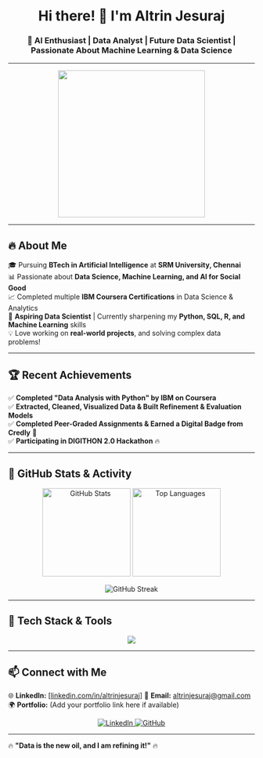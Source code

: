 <h1 align="center">Hi there! 👋 I'm Altrin Jesuraj</h1>
<h3 align="center">🚀 AI Enthusiast | Data Analyst | Future Data Scientist | Passionate About Machine Learning & Data Science</h3>

---
  
<p align="center">
  <img src="https://media.giphy.com/media/3ov9k9AyzTi3q0bTF6/giphy.gif" width="300px">
</p>

---

## 🔥 **About Me**  
🎓 Pursuing **BTech in Artificial Intelligence** at **SRM University, Chennai**  
📊 Passionate about **Data Science, Machine Learning, and AI for Social Good**  
📈 Completed multiple **IBM Coursera Certifications** in Data Science & Analytics  
🎯 **Aspiring Data Scientist** | Currently sharpening my **Python, SQL, R, and Machine Learning** skills  
💡 Love working on **real-world projects**, and solving complex data problems!  

---

## 🏆 **Recent Achievements**  

✅ **Completed "Data Analysis with Python" by IBM on Coursera**  
✅ **Extracted, Cleaned, Visualized Data & Built Refinement & Evaluation Models**  
✅ **Completed Peer-Graded Assignments & Earned a Digital Badge from Credly** 🏅  
✅ **Participating in DIGITHON 2.0 Hackathon** 🔥  

---
  
## 🚀 **GitHub Stats & Activity**  
<p align="center">
  <img src="https://github-readme-stats.vercel.app/api?username=altrinjesuraj&show_icons=true&theme=radical" alt="GitHub Stats" height="180px">
  <img src="https://github-readme-stats.vercel.app/api/top-langs/?username=altrinjesuraj&layout=compact&theme=radical" alt="Top Languages" height="180px">
</p>

<p align="center">
  <img src="https://github-readme-streak-stats.herokuapp.com/?user=altrinjesuraj&theme=radical" alt="GitHub Streak">
</p>

---

## 🔧 **Tech Stack & Tools**  
<p align="center">
  <img src="https://skillicons.dev/icons?i=python,r,java,sqlite,mysql,tensorflow,pandas,numpy,scikit-learn,excel,git,github,vscode" />
</p>

---

## 📫 **Connect with Me**  
🌐 **LinkedIn:** [[linkedin.com/in/altrinjesura](https://www.linkedin.com/in/altrin-jesuraj-515043315/)j]
📧 **Email:** altrinjesuraj@gmail.com 
🌍 **Portfolio:** (Add your portfolio link here if available)  

<p align="center">
  <a href="https://www.linkedin.com/in/altrinjesuraj">
    <img src="https://img.shields.io/badge/LinkedIn-blue?style=for-the-badge&logo=linkedin" alt="LinkedIn">
  </a>
  <a href="https://github.com/altrinjesuraj">
    <img src="https://img.shields.io/badge/GitHub-black?style=for-the-badge&logo=github" alt="GitHub">
  </a>
</p>

---

🔥 **"Data is the new oil, and I am refining it!"** 🔥  


<!---
ALTRIN43/ALTRIN43 is a ✨ special ✨ repository because its `README.md` (this file) appears on your GitHub profile.
You can click the Preview link to take a look at your changes.
--->
